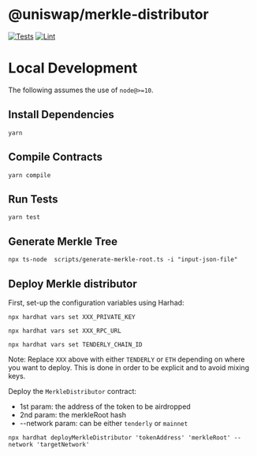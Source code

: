 # @uniswap/merkle-distributor

[![Tests](https://github.com/Uniswap/merkle-distributor/workflows/Tests/badge.svg)](https://github.com/Uniswap/merkle-distributor/actions?query=workflow%3ATests)
[![Lint](https://github.com/Uniswap/merkle-distributor/workflows/Lint/badge.svg)](https://github.com/Uniswap/merkle-distributor/actions?query=workflow%3ALint)

# Local Development

The following assumes the use of `node@>=10`.

## Install Dependencies

`yarn`

## Compile Contracts

`yarn compile`

## Run Tests

`yarn test`

## Generate Merkle Tree

`npx ts-node  scripts/generate-merkle-root.ts -i "input-json-file"`


## Deploy Merkle distributor

First, set-up the configuration variables using Harhad:

`npx hardhat vars set XXX_PRIVATE_KEY`

`npx hardhat vars set XXX_RPC_URL`

`npx hardhat vars set TENDERLY_CHAIN_ID`

Note: Replace `XXX` above with either `TENDERLY` or `ETH` depending on where you want to deploy. This is done in order to be explicit and to avoid mixing keys.

Deploy the `MerkleDistributor` contract:
 - 1st param: the address of the token to be airdropped
 - 2nd param: the merkleRoot hash
 - --network param: can be either `tenderly` or `mainnet`

`npx hardhat deployMerkleDistributor 'tokenAddress' 'merkleRoot' --network 'targetNetwork'`
